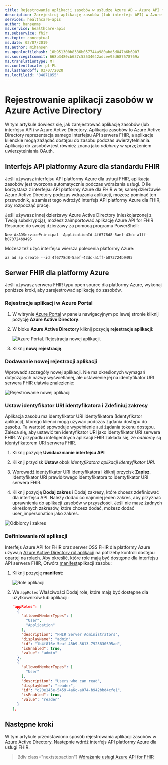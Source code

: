 ```yaml
---
title: Rejestrowanie aplikacji zasobów w usłudze Azure AD — Azure API for FHIR
description: Zarejestruj aplikację zasobów (lub interfejs API) w Azure Active Directory, aby aplikacje klienckie mogły żądać dostępu do zasobu podczas uwierzytelniania.
services: healthcare-apis
author: hansenms
ms.service: healthcare-apis
ms.subservice: fhir
ms.topic: conceptual
ms.date: 02/07/2019
ms.author: mihansen
ms.openlocfilehash: 10b951300b8386b057744a980abd5d847b6b6907
ms.sourcegitcommit: 668b3480cb637c53534642adcee95d687578769a
ms.translationtype: MT
ms.contentlocale: pl-PL
ms.lasthandoff: 03/07/2020
ms.locfileid: "84871855"
---
```

# <a name="register-a-resource-application-in-azure-active-directory"></a>Rejestrowanie aplikacji zasobów w Azure Active Directory

W tym artykule dowiesz się, jak zarejestrować aplikację zasobów (lub interfejsu API) w Azure Active Directory. Aplikacja zasobów to Azure Active Directory reprezentacja samego interfejsu API serwera FHIR, a aplikacje klienckie mogą zażądać dostępu do zasobu podczas uwierzytelniania. Aplikacja do zasobów jest również znana jako *odbiorcy* w sprzężeniem uwierzytelniania OAuth.

## <a name="azure-api-for-fhir"></a>Interfejs API platformy Azure dla standardu FHIR

Jeśli używasz interfejsu API platformy Azure dla usługi FHIR, aplikacja zasobów jest tworzona automatycznie podczas wdrażania usługi. O ile korzystasz z interfejsu API platformy Azure dla FHIR w tej samej dzierżawie Azure Active Directory podczas wdrażania aplikacji, możesz pominąć ten przewodnik, a zamiast tego wdrożyć interfejs API platformy Azure dla FHIR, aby rozpocząć pracę.

Jeśli używasz innej dzierżawy Azure Active Directory (nieskojarzonej z Twoją subskrypcją), możesz zaimportować aplikację Azure API for FHIR Resource do swojej dzierżawy za pomocą programu PowerShell:

```azurepowershell-interactive
New-AzADServicePrincipal -ApplicationId 4f6778d8-5aef-43dc-a1ff-b073724b9495
```

Możesz też użyć interfejsu wiersza polecenia platformy Azure:

```azurecli-interactive
az ad sp create --id 4f6778d8-5aef-43dc-a1ff-b073724b9495
```

## <a name="fhir-server-for-azure"></a>Serwer FHIR dla platformy Azure

Jeśli używasz serwera FHIR typu open source dla platformy Azure, wykonaj poniższe kroki, aby zarejestrować aplikację do zasobów.

### <a name="app-registrations-in-azure-portal"></a>Rejestracje aplikacji w Azure Portal

1. W witrynie [Azure Portal](https://portal.azure.com) w panelu nawigacyjnym po lewej stronie kliknij pozycję **Azure Active Directory**.

2. W bloku **Azure Active Directory** kliknij pozycję **rejestracje aplikacji**:

    ![Azure Portal. Rejestracja nowej aplikacji.](media/how-to-aad/portal-aad-new-app-registration.png)

3. Kliknij **nową rejestrację**.

### <a name="add-a-new-application-registration"></a>Dodawanie nowej rejestracji aplikacji

Wprowadź szczegóły nowej aplikacji. Nie ma określonych wymagań dotyczących nazwy wyświetlanej, ale ustawienie jej na identyfikator URI serwera FHIR ułatwia znalezienie:

![Rejestrowanie nowej aplikacji](media/how-to-aad/portal-aad-register-new-app-registration-NAME.png)

### <a name="set-identifier-uri-and-define-scopes"></a>Ustaw identyfikator URI identyfikatora i Zdefiniuj zakresy

Aplikacja zasobu ma identyfikator URI identyfikatora (Identyfikator aplikacji), którego klienci mogą używać podczas żądania dostępu do zasobu. Ta wartość spowoduje wypełnienie `aud` żądania tokenu dostępu. Zaleca się, aby ustawić ten identyfikator URI jako identyfikator URI serwera FHIR. W przypadku inteligentnych aplikacji FHIR zakłada się, że *odbiorcy* są identyfikatorem URI serwera FHIR.

1. Kliknij pozycję **Uwidacznianie interfejsu API**

2. Kliknij przycisk **Ustaw** obok *identyfikatora aplikacji identyfikator URI*.

3. Wprowadź identyfikator URI identyfikatora i kliknij przycisk **Zapisz**. Identyfikator URI prawidłowego identyfikatora to identyfikator URI serwera FHIR.

4. Kliknij pozycję **Dodaj zakres** i Dodaj zakresy, które chcesz zdefiniować dla interfejsu API. Należy dodać co najmniej jeden zakres, aby przyznać uprawnienia do aplikacji zasobów w przyszłości. Jeśli nie masz żadnych określonych zakresów, które chcesz dodać, możesz dodać user_impersonation jako zakres.

![Odbiorcy i zakres](media/how-to-aad/portal-aad-register-new-app-registration-AUD-SCOPE.png)

### <a name="define-application-roles"></a>Definiowanie ról aplikacji

Interfejs Azure API for FHIR oraz serwer OSS FHIR dla platformy Azure używają [Azure Active Directory ról aplikacji](https://docs.microsoft.com/azure/architecture/multitenant-identity/app-roles) na potrzeby kontroli dostępu opartej na rolach. Aby określić, które role mają być dostępne dla interfejsu API serwera FHIR, Otwórz [manifest](https://docs.microsoft.com/azure/active-directory/active-directory-application-manifest/)aplikacji zasobu:

1. Kliknij pozycję **manifest**:

    ![Role aplikacji](media/how-to-aad/portal-aad-register-new-app-registration-APP-ROLES.png)

2. We `appRoles` Właściwości Dodaj role, które mają być dostępne dla użytkowników lub aplikacji:

    ```json
    "appRoles": [
      {
        "allowedMemberTypes": [
          "User",
          "Application"
        ],
        "description": "FHIR Server Administrators",
        "displayName": "admin",
        "id": "1b4f816e-5eaf-48b9-8613-7923830595ad",
        "isEnabled": true,
        "value": "admin"
      },
      {
        "allowedMemberTypes": [
          "User"
        ],
        "description": "Users who can read",
        "displayName": "reader",
        "id": "c20e145e-5459-4a6c-a074-b942bbd4cfe1",
        "isEnabled": true,
        "value": "reader"
      }
    ],
    ```

## <a name="next-steps"></a>Następne kroki

W tym artykule przedstawiono sposób rejestrowania aplikacji zasobów w Azure Active Directory. Następnie wdróż interfejs API platformy Azure dla usługi FHIR.
 
>[!div class="nextstepaction"]
>[Wdrażanie usługi Azure API for FHIR](fhir-paas-powershell-quickstart.md)